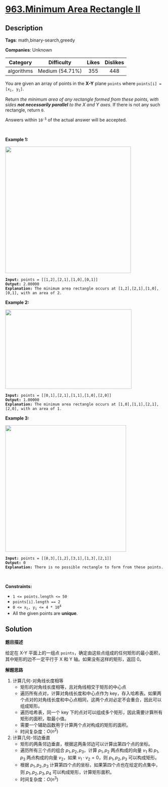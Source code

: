 # [963.Minimum Area Rectangle II](https://leetcode.com/problems/minimum-area-rectangle-ii/description/)

## Description

**Tags**: math,binary-search,greedy

**Companies**: Unknown

|  Category  |   Difficulty    | Likes | Dislikes |
| :--------: | :-------------: | :---: | :------: |
| algorithms | Medium (54.71%) |  355  |   448    |

<p>You are given an array of points in the <strong>X-Y</strong> plane <code>points</code> where <code>points[i] = [x<sub>i</sub>, y<sub>i</sub>]</code>.</p>
<p>Return <em>the minimum area of any rectangle formed from these points, with sides <strong>not necessarily parallel</strong> to the X and Y axes</em>. If there is not any such rectangle, return <code>0</code>.</p>
<p>Answers within <code>10<sup>-5</sup></code> of the actual answer will be accepted.</p>
<p>&nbsp;</p>
<p><strong class="example">Example 1:</strong></p>
<img alt="" src="https://assets.leetcode.com/uploads/2018/12/21/1a.png" style="width: 398px; height: 400px;" />
<pre><code><strong>Input:</strong> points = [[1,2],[2,1],[1,0],[0,1]]
<strong>Output:</strong> 2.00000
<strong>Explanation:</strong> The minimum area rectangle occurs at [1,2],[2,1],[1,0],[0,1], with an area of 2.</code></pre>
<p><strong class="example">Example 2:</strong></p>
<img alt="" src="https://assets.leetcode.com/uploads/2018/12/22/2.png" style="width: 400px; height: 251px;" />
<pre><code><strong>Input:</strong> points = [[0,1],[2,1],[1,1],[1,0],[2,0]]
<strong>Output:</strong> 1.00000
<strong>Explanation:</strong> The minimum area rectangle occurs at [1,0],[1,1],[2,1],[2,0], with an area of 1.</code></pre>
<p><strong class="example">Example 3:</strong></p>
<img alt="" src="https://assets.leetcode.com/uploads/2018/12/22/3.png" style="width: 383px; height: 400px;" />
<pre><code><strong>Input:</strong> points = [[0,3],[1,2],[3,1],[1,3],[2,1]]
<strong>Output:</strong> 0
<strong>Explanation:</strong> There is no possible rectangle to form from these points.</code></pre>
<p>&nbsp;</p>
<p><strong>Constraints:</strong></p>
<ul>
  <li><code>1 &lt;= points.length &lt;= 50</code></li>
  <li><code>points[i].length == 2</code></li>
  <li><code>0 &lt;= x<sub>i</sub>, y<sub>i</sub> &lt;= 4 * 10<sup>4</sup></code></li>
  <li>All the given points are <strong>unique</strong>.</li>
</ul>

## Solution

**题目描述**

给定在 X-Y 平面上的一组点 `points`，确定由这些点组成的任何矩形的最小面积，其中矩形的边不一定平行于 X 和 Y 轴。如果没有这样的矩形，返回 0。

**解题思路**

1. 计算几何-对角线长度相等
   - 矩形的对角线长度相等，且对角线相交于矩形的中心点
   - 遍历所有点对，计算对角线长度和中心点作为 key，存入哈希表。如果两个点对的对角线长度和中心点相同，这两个点对必定不会重合，因此可以组成矩形。
   - 遍历哈希表，同一个 key 下的点对可以组成多个矩形，因此需要计算所有矩形的面积，取最小值。
   - 需要一个辅助函数用于计算两个点对构成的矩形的面积。
   - 时间复杂度：$O(n^2)$
2. 计算几何-邻边垂直
   - 矩形的两条邻边垂直，根据这两条邻边可以计算出第四个点的坐标。
   - 遍历所有三个点的组合 $p_1, p_2, p_3$，计算 $p_1, p_2$ 两点构成的向量 $v_1$ 和 $p_1, p_3$ 两点构成的向量 $v_2$，如果 $v_1 \cdot v_2 = 0$，则 $p_1, p_2, p_3$ 可以构成矩形。
   - 根据 $p_1, p_2, p_3$ 计算第四个点的坐标，如果第四个点也在给定的点集中，则 $p_1, p_2, p_3, p_4$ 可以构成矩形，计算矩形面积。
   - 时间复杂度：$O(n^3)$
